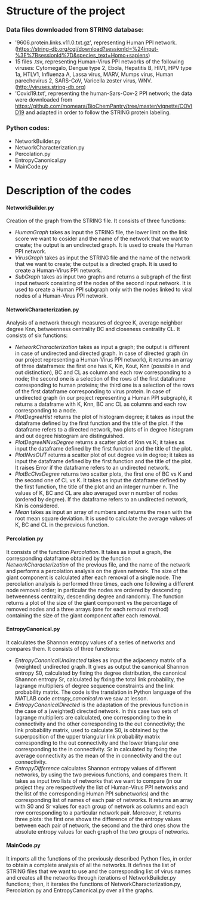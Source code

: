 # Structure of the project

### Data files downloaded from STRING database:
- '9606.protein.links.v11.0.txt.gz', representing Human PPI network. 
(https://string-db.org/cgi/download?sessionId=%24input-%3E%7BsessionId%7D&species_text=Homo+sapiens)
- 15 files .tsv, representing Human-Virus PPI networks of the following viruses: Cytomegalo, Dengue type 2, Ebola, Hepatitis B, HIV1, HPV type 1a, HTLV1, Influenza A, Lassa virus, MARV, Mumps virus, Human parechovirus 2, SARS-CoV, Varicella zoster virus, WNV. (http://viruses.string-db.org)
- 'Covid19.txt', representing the human-Sars-Cov-2 PPI network; the data were downloaded from https://github.com/momeara/BioChemPantry/tree/master/vignette/COVID19 and adapted in order to follow the STRING protein labeling.

### Python codes:
- NetworkBuilder.py
- NetworkCharacterization.py
- Percolation.py
- EntropyCanonical.py
- MainCode.py


# Description of the codes

#### NetworkBuilder.py
Creation of the graph from the STRING file. It consists of three functions:
- *HumanGraph* takes as input the STRING file, the lower limit on the link score we want to cosider and the name of the network that we want to create; the output is an undirected graph. It is used to create the Human PPI network.
- *VirusGraph* takes as input the STRING file and the name of the network that we want to create; the output is a directed graph. It is used to create a Human-Virus PPI network. 
- *SubGraph* takes as input two graphs and returns a subgraph of the first input network consisting of the nodes of the second input network. It is used to create a Human PPI subgraph only with the nodes linked to viral nodes of a Human-Virus PPI network.


#### NetworkCharacterization.py
Analysis of a network through measures of degree K, average neighbor degree Knn, betweenness centrality BC and closeness centrality CL. It consists of six functions:
- *NetworkCharacterization* takes as input a graph; the output is different in case of undirected and directed graph. In case of directed graph (in our project representing a Human-Virus PPI network), it returns an array of three dataframes: the first one has K, Kin, Kout, Knn (possible in and out distinction), BC and CL as column and each row corresponding to a node; the second one is a selection of the rows of the first dataframe corresponding to human proteins; the third one is a selection of the rows of the first dataframe corresponding to virus protein. In case of undirected graph (in our project representing a Human PPI subgraph), it returns a dataframe with K, Knn, BC anc CL as columns and each row corresponding to a node.
- *PlotDegreeHist* returns the plot of histogram degree; it takes as input the dataframe defined by the first function and the title of the plot. If the dataframe refers to a directed network, two plots of in degree histogram and out degree histogram are distinguished. 
- *PlotDegreeNNvsDegree* returns a scatter plot of Knn vs K; it takes as input the dataframe defined by the first function and the title of the plot. 
- *PlotINvsOUT* returns a scatter plot of out degree vs in degree; it takes as input the dataframe defined by the first function and the title of the plot. It raises Error if the dataframe refers to an undirected network.
- *PlotBcClvsDegree* returns two scatter plots, the first one of BC vs K and the second one of CL vs K. It takes as input the dataframe defined by the first function, the title of the plot and an integer number n. The values of K, BC and CL are also averaged over n number of nodes (ordered by degree). If the dataframe refers to an undirected network, Kin is considered. 
- *Mean* takes as input an array of numbers and returns the mean with the root mean square deviation. It is used to calculate the average values of K, BC and CL in the previous function.


#### Percolation.py
It consists of the function *Percolation*. It takes as input a graph, the corresponding dataframe obtained by the function *NetworkCharacterization* of the previous file, and the name of the network and performs a percolation analysis on the given network. The size of the giant component is calculated after each removal of a single node. The percolation analysis is performed three times, each one following a different node removal order; in particular the nodes are ordered by descending betweenness centrality, descending degree and randomly. The function returns a plot of the size of the giant component vs the percentage of removed nodes and a three arrays (one for each removal method) containing the size of the giant component after each removal. 


#### EntropyCanonical.py
It calculates the Shannon entropy values of a series of networks and compares them. It consists of three functions:
- *EntropyCanonicalUndirected* takes as input the adjacency matrix of a (weighted) undirected graph. It gives as output the canonical Shannon entropy S0, calculated by fixing the degree distribution, the canonical Shannon entropy Sr, calculated by fixing the total link probability, the lagrange multipliers of degree sequence constraints and the link probability matrix. The code is the translation in Python language of the MATLAB code *entropy_canonical.m* we saw at lesson.
- *EntropyCanonicalDirected* is the adaptation of the previous function in the case of a (weighted) directed network. In this case two sets of lagrange multipliers are calculated, one corresponding to the in connectivity and the other corresponding to the out connectivity; the link probability matrix, used to calculate S0, is obtained by the superposition of the upper triangular link probability matrix corresponding to the out connectivity and the lower triangular one corresponding to the in connectivity. Sr in calculated by fixing the average connectivity as the mean of the in connectivity and the out connectivity.
- *EntropyDifference* calculates Shannon entropy values of different networks, by using the two previous functions, and compares them. It takes as input two lists of networks that we want to compare (in our project they are respectively the list of Human-Virus PPI networks and the list of the corresponding Human PPI subnetworks) and the corresponding list of names of each pair of networks. It returns an array with S0 and Sr values for each group of network as columns and each row corresponding to a particular network pair. Moreover, it returns three plots: the first one shows the difference of the entropy values between each pair of network, the second and the third ones show the absolute entropy values for each graph of the two groups of networks.



#### MainCode.py
It imports all the functions of the previously described Python files, in order to obtain a complete analysis of all the networks. It defines the list of STRING files that we want to use and the corresponding list of virus names and creates all the networks through iterations of NetworkBuikder.py functions; then, it iterates the functions of NetworkCharacterization.py, Percolation.py and EntropyCanonical.py over all the graphs.
